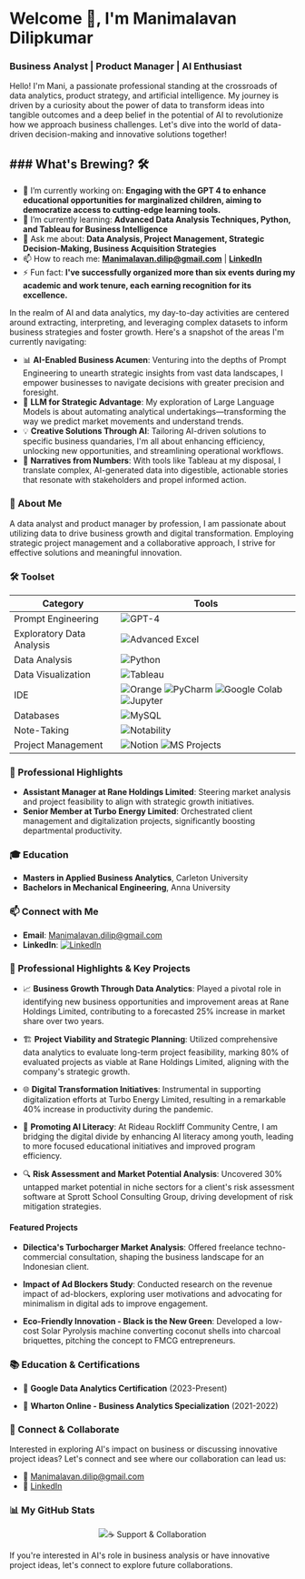 # Welcome 👋, I'm Manimalavan Dilipkumar

### Business Analyst | Product Manager | AI Enthusiast

Hello! I'm Mani, a passionate professional standing at the crossroads of data analytics, product strategy, and artificial intelligence. My journey is driven by a curiosity about the power of data to transform ideas into tangible outcomes and a deep belief in the potential of AI to revolutionize how we approach business challenges. Let's dive into the world of data-driven decision-making and innovative solutions together!

## ### What's Brewing? 🛠️

- 🔭 I’m currently working on: **Engaging with the GPT 4  to enhance educational opportunities for marginalized children, aiming to democratize access to cutting-edge learning tools.**
- 🌱 I’m currently learning: **Advanced Data Analysis Techniques, Python, and Tableau for Business Intelligence**
- 💬 Ask me about: **Data Analysis, Project Management, Strategic Decision-Making, Business Acquisition Strategies**
- 📫 How to reach me: **[Manimalavan.dilip@gmail.com](mailto:Manimalavan.dilip@gmail.com)** | **[LinkedIn](https://linkedin.com/in/mani-malavan/)**
- ⚡ Fun fact: **I've successfully organized more than six events during my academic and work tenure, each earning recognition for its excellence.**

In the realm of AI and data analytics, my day-to-day activities are centered around extracting, interpreting, and leveraging complex datasets to inform business strategies and foster growth. Here's a snapshot of the areas I'm currently navigating:

- 📊 **AI-Enabled Business Acumen**: Venturing into the depths of Prompt Engineering to unearth strategic insights from vast data landscapes, I empower businesses to navigate decisions with greater precision and foresight.
- 🚀 **LLM for Strategic Advantage**: My exploration of Large Language Models is about automating analytical undertakings—transforming the way we predict market movements and understand trends.
- 💡 **Creative Solutions Through AI**: Tailoring AI-driven solutions to specific business quandaries, I'm all about enhancing efficiency, unlocking new opportunities, and streamlining operational workflows.
- 🎨 **Narratives from Numbers**: With tools like Tableau at my disposal, I translate complex, AI-generated data into digestible, actionable stories that resonate with stakeholders and propel informed action.

### 🚀 About Me
A data analyst and product manager by profession, I am passionate about utilizing data to drive business growth and digital transformation. Employing strategic project management and a collaborative approach, I strive for effective solutions and meaningful innovation.

### 🛠️ Toolset

| Category                  | Tools |
|---------------------------|-------|
| Prompt Engineering        | ![GPT-4](https://img.shields.io/badge/-GPT--4-9cf?style=flat-square&logo=OpenAI) |
| Exploratory Data Analysis | ![Advanced Excel](https://img.shields.io/badge/-Excel-217346?style=flat-square&logo=microsoftexcel&logoColor=white) |
| Data Analysis             | ![Python](https://img.shields.io/badge/-Python-3776AB?style=flat-square&logo=Python&logoColor=white) |
| Data Visualization        | ![Tableau](https://img.shields.io/badge/-Tableau-E97627?style=flat-square&logo=Tableau&logoColor=white) |
| IDE                       | ![Orange](https://img.shields.io/badge/-Orange%20Data%20Mining-EA7600?style=flat-square&logo=Orange&logoColor=white) ![PyCharm](https://img.shields.io/badge/-PyCharm-21D789?style=flat-square&logo=PyCharm&logoColor=white) ![Google Colab](https://img.shields.io/badge/-Google%20Colab-F9AB00?style=flat-square&logo=googlecolab&logoColor=white) ![Jupyter](https://img.shields.io/badge/-Jupyter%20Notebook-F37626?style=flat-square&logo=Jupyter&logoColor=white) |
| Databases                 | ![MySQL](https://img.shields.io/badge/-MySQL-4479A1?style=flat-square&logo=MySQL&logoColor=white) |
| Note-Taking               | ![Notability](https://img.shields.io/badge/-Notability-blue?style=flat-square&logo=appstore&logoColor=white) |
| Project Management        | ![Notion](https://img.shields.io/badge/-Notion-black?style=flat-square&logo=Notion&logoColor=white) ![MS Projects](https://img.shields.io/badge/-Microsoft%20Projects-5C2D91?style=flat-square&logo=microsoft&logoColor=white) |


### 💼 Professional Highlights
- **Assistant Manager at Rane Holdings Limited**: Steering market analysis and project feasibility to align with strategic growth initiatives.
- **Senior Member at Turbo Energy Limited**: Orchestrated client management and digitalization projects, significantly boosting departmental productivity.

### 🎓 Education
- **Masters in Applied Business Analytics**, Carleton University
- **Bachelors in Mechanical Engineering**, Anna University

### 📫 Connect with Me
- **Email**: [Manimalavan.dilip@gmail.com](mailto:Manimalavan.dilip@gmail.com)
- **LinkedIn**: [![LinkedIn](https://img.shields.io/badge/LinkedIn-Manimalavan-blue?style=flat-square&logo=linkedin)](https://www.linkedin.com/in/mani-malavan/)

### 🌟 Professional Highlights & Key Projects

- 📈 **Business Growth Through Data Analytics**: Played a pivotal role in identifying new business opportunities and improvement areas at Rane Holdings Limited, contributing to a forecasted 25% increase in market share over two years.
  
- 🏗️ **Project Viability and Strategic Planning**: Utilized comprehensive data analytics to evaluate long-term project feasibility, marking 80% of evaluated projects as viable at Rane Holdings Limited, aligning with the company's strategic growth.

- 🌐 **Digital Transformation Initiatives**: Instrumental in supporting digitalization efforts at Turbo Energy Limited, resulting in a remarkable 40% increase in productivity during the pandemic.

- 🤖 **Promoting AI Literacy**: At Rideau Rockliff Community Centre, I am bridging the digital divide by enhancing AI literacy among youth, leading to more focused educational initiatives and improved program efficiency.

- 🔍 **Risk Assessment and Market Potential Analysis**: Uncovered 30% untapped market potential in niche sectors for a client's risk assessment software at Sprott School Consulting Group, driving development of risk mitigation strategies.

#### Featured Projects
- **Dilectica's Turbocharger Market Analysis**: Offered freelance techno-commercial consultation, shaping the business landscape for an Indonesian client.
  
- **Impact of Ad Blockers Study**: Conducted research on the revenue impact of ad-blockers, exploring user motivations and advocating for minimalism in digital ads to improve engagement.

- **Eco-Friendly Innovation - Black is the New Green**: Developed a low-cost Solar Pyrolysis machine converting coconut shells into charcoal briquettes, pitching the concept to FMCG entrepreneurs.

### 📚 Education & Certifications

- 🏅 **Google Data Analytics Certification** (2023-Present)
  
- 🏅 **Wharton Online - Business Analytics Specialization** (2021-2022)

### 🤝 Connect & Collaborate

Interested in exploring AI's impact on business or discussing innovative project ideas? Let's connect and see where our collaboration can lead us:

- 📧 [Manimalavan.dilip@gmail.com](mailto:Manimalavan.dilip@gmail.com)
- 🔗 [LinkedIn](https://www.linkedin.com/in/mani-malavan/)

### 📊 My GitHub Stats

<p align="center">
  <img src="https://github-readme-stats.vercel.app/api?username=Mani-Dilipkumar&show_icons=true&

### ☕ Support & Collaboration
If you're interested in AI's role in business analysis or have innovative project ideas, let's connect to explore future collaborations.

